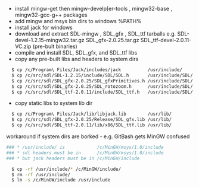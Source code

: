 * install mingw-get then mingw-develp[er-tools , mingw32-base , mingw32-gcc-g++ packages
* add mingw and msys bin dirs to windows %PATH%
* install jack for windows
* download and extract SDL-mingw , SDL_gfx , SDL_ttf tarballs
  e.g. SDL-devel-1.2.15-mingw32.tar.gz
       SDL_gfx-2.0.25.tar.gz
       SDL_ttf-devel-2.0.11-VC.zip (pre-bult binaries)
* compile and install SDL, SDL_gfx, and SDL_ttf libs
* copy any pre-built libs and headers to system dirs
```bash
  $ cp /c/Program\ Files/Jack/includes/jack          /usr/include/
  $ cp /c/src/sdl/SDL-1.2.15/include/SDL/SDL.h       /usr/include/SDL/
  $ cp /c/src/sdl/SDL_gfx-2.0.25/SDL_gfxPrimitives.h /usr/include/SDL/
  $ cp /c/src/sdl/SDL_gfx-2.0.25/SDL_rotozoom.h      /usr/include/SDL/
  $ cp /c/src/sdl/SDL_ttf-2.0.11/include/SDL_ttf.h   /usr/include/SDL/
```
* copy static libs to system lib dir
```bash
  $ cp /c/Program\ Files/Jack/lib/libjack.lib        /usr/lib/
  $ cp /c/src/sdl/SDL_gfx-2.0.25/Release/SDL_gfx.lib /usr/lib/
  $ cp /c/src/sdl/SDL_ttf-2.0.11/lib/x86/SDL_ttf.lib /usr/lib/
```

workaround if system dirs are borked - e.g. GitBash gets MinGW confused
```bash
### * /usr/include/ is            /c/MinGW/msys/1.0/include
### * sdl headers must be in      /c/MinGW/msys/1.0/include
### * but jack headers must be in /c/MinGW/include

  $ cp -rf /usr/include/* /c/MinGW/include/
  $ rm -rf /usr/include/
  $ ln -s /c/MinGW/include /usr/include
```
